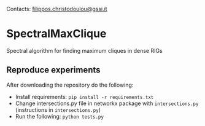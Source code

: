 Contacts: <filippos.christodoulou@gssi.it>

# SpectralMaxClique
Spectral algorithm for finding maximum cliques in dense RIGs

## Reproduce experiments

After downloading the repository do the following:
- Install requirements: `pip install -r requirements.txt`
- Change intersections.py file in networkx package with `intersections.py` (instructions in `intersections.py`) 
- Run the following: `python tests.py`

